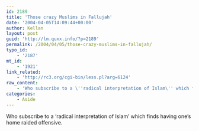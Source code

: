 ```yaml
---
id: 2189
title: 'Those crazy Muslims in Fallujah'
date: '2004-04-05T14:09:44+00:00'
author: Kellan
layout: post
guid: 'http://lm.quxx.info/?p=2189'
permalink: /2004/04/05/those-crazy-muslims-in-fallujah/
typo_id:
    - '2187'
mt_id:
    - '1921'
link_related:
    - 'http://rc3.org/cgi-bin/less.pl?arg=6124'
raw_content:
    - 'Who subscribe to a \''radical interpretation of Islam\'' which finds having one\''s home raided offensive.'
categories:
    - Aside
---
```


Who subscribe to a ‘radical interpretation of Islam’ which finds having one’s home raided offensive.